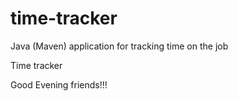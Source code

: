 # time-tracker
Java (Maven) application for tracking time on the job

Time tracker

Good Evening friends!!!
